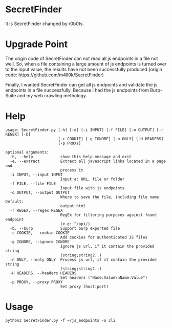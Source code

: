 # SecretFinder

It is SecretFinder changed by r0b0ts.

# Upgrade Point

The origin code of SecretFinder can not read all js endpoints in a file not well. So, when a file containing a large amount of js endpoints is turned over to the input value, the results have not been successfully produced.(origin code: https://github.com/m4ll0k/SecretFinder)

Finally, I wanted SecretFinder can get all js endpoints and validate the js endpoints in a file successfully. Because I had the js endpoints from Burp-Suite and my web crawling methology.

# Help
```
usage: SecretFinder.py [-h] [-e] [-i INPUT] [-f FILE] [-o OUTPUT] [-r REGEX] [-b]
                       [-c COOKIE] [-g IGNORE] [-n ONLY] [-H HEADERS]
                       [-p PROXY]

optional arguments:
  -h, --help            show this help message and exit
  -e, --extract         Extract all javascript links located in a page and
                        process it
  -i INPUT, --input INPUT
                        Input a: URL, file or folder
  -f FILE, --file FILE
                        Input file with js endpoints
  -o OUTPUT, --output OUTPUT
                        Where to save the file, including file name. Default:
                        output.html
  -r REGEX, --regex REGEX
                        RegEx for filtering purposes against found endpoint
                        (e.g: ^/api/)
  -b, --burp            Support burp exported file
  -c COOKIE, --cookie COOKIE
                        Add cookies for authenticated JS files
  -g IGNORE, --ignore IGNORE
                        Ignore js url, if it contain the provided string
                        (string;string2..)
  -n ONLY, --only ONLY  Process js url, if it contain the provided string
                        (string;string2..)
  -H HEADERS, --headers HEADERS
                        Set headers ("Name:Value\nName:Value")
  -p PROXY, --proxy PROXY
                        Set proxy (host:port)

```

# Usage

`python3 SecretFinder.py -f ~/js_endpoints -o cli`

